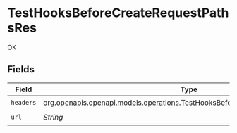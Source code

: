 # TestHooksBeforeCreateRequestPathsRes

OK


## Fields

| Field                                                                                                                                                  | Type                                                                                                                                                   | Required                                                                                                                                               | Description                                                                                                                                            |
| ------------------------------------------------------------------------------------------------------------------------------------------------------ | ------------------------------------------------------------------------------------------------------------------------------------------------------ | ------------------------------------------------------------------------------------------------------------------------------------------------------ | ------------------------------------------------------------------------------------------------------------------------------------------------------ |
| `headers`                                                                                                                                              | [org.openapis.openapi.models.operations.TestHooksBeforeCreateRequestPathsHeaders](../../models/operations/TestHooksBeforeCreateRequestPathsHeaders.md) | :heavy_check_mark:                                                                                                                                     | N/A                                                                                                                                                    |
| `url`                                                                                                                                                  | *String*                                                                                                                                               | :heavy_check_mark:                                                                                                                                     | N/A                                                                                                                                                    |